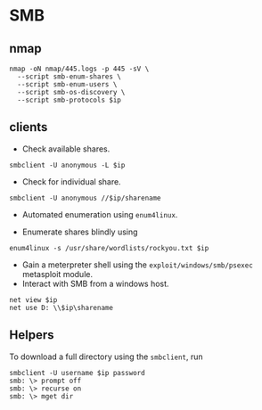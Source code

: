 # SMB

## nmap

````shell
nmap -oN nmap/445.logs -p 445 -sV \
  --script smb-enum-shares \
  --script smb-enum-users \
  --script smb-os-discovery \
  --script smb-protocols $ip
````

## clients

- Check available shares.

```shell
smbclient -U anonymous -L $ip
```

- Check for individual share.

```shell
smbclient -U anonymous //$ip/sharename
```

- Automated enumeration using `enum4linux`.

- Enumerate shares blindly using

```shell
enum4linux -s /usr/share/wordlists/rockyou.txt $ip
```

- Gain a meterpreter shell using the `exploit/windows/smb/psexec` metasploit module.
- Interact with SMB from a windows host.

```shell
net view $ip
net use D: \\$ip\sharename
```

## Helpers

To download a full directory using the `smbclient`, run

```shell
smbclient -U username $ip password
smb: \> prompt off
smb: \> recurse on
smb: \> mget dir
```
